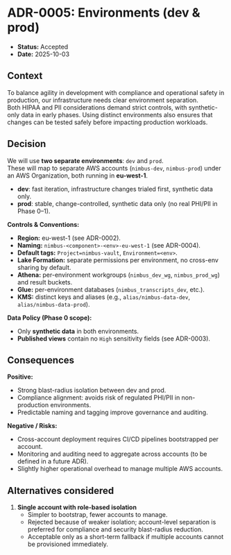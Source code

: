 ﻿# ADR-0005: Environments (dev & prod)
- **Status:** Accepted
- **Date:** 2025-10-03

## Context
To balance agility in development with compliance and operational safety in production, our infrastructure needs clear environment separation.  
Both HIPAA and PII considerations demand strict controls, with synthetic-only data in early phases. Using distinct environments also ensures that changes can be tested safely before impacting production workloads.  

## Decision
We will use **two separate environments**: `dev` and `prod`.  
These will map to separate AWS accounts (`nimbus-dev`, `nimbus-prod`) under an AWS Organization, both running in **eu-west-1**.  

- **dev**: fast iteration, infrastructure changes trialed first, synthetic data only.  
- **prod**: stable, change-controlled, synthetic data only (no real PHI/PII in Phase 0–1).  

**Controls & Conventions:**  
- **Region:** eu-west-1 (see ADR-0002).  
- **Naming:** `nimbus-<component>-<env>-eu-west-1` (see ADR-0004).  
- **Default tags:** `Project=nimbus-vault`, `Environment=<env>`.  
- **Lake Formation:** separate permissions per environment, no cross-env sharing by default.  
- **Athena:** per-environment workgroups (`nimbus_dev_wg`, `nimbus_prod_wg`) and result buckets.  
- **Glue:** per-environment databases (`nimbus_transcripts_dev`, etc.).  
- **KMS:** distinct keys and aliases (e.g., `alias/nimbus-data-dev`, `alias/nimbus-data-prod`).  

**Data Policy (Phase 0 scope):**  
- Only **synthetic data** in both environments.  
- **Published views** contain no `High` sensitivity fields (see ADR-0003).  

## Consequences
**Positive:**  
- Strong blast-radius isolation between dev and prod.  
- Compliance alignment: avoids risk of regulated PHI/PII in non-production environments.  
- Predictable naming and tagging improve governance and auditing.  

**Negative / Risks:**  
- Cross-account deployment requires CI/CD pipelines bootstrapped per account.  
- Monitoring and auditing need to aggregate across accounts (to be defined in a future ADR).  
- Slightly higher operational overhead to manage multiple AWS accounts.  

## Alternatives considered
1. **Single account with role-based isolation**  
   - Simpler to bootstrap, fewer accounts to manage.  
   - Rejected because of weaker isolation; account-level separation is preferred for compliance and security blast-radius reduction.  
   - Acceptable only as a short-term fallback if multiple accounts cannot be provisioned immediately.  

